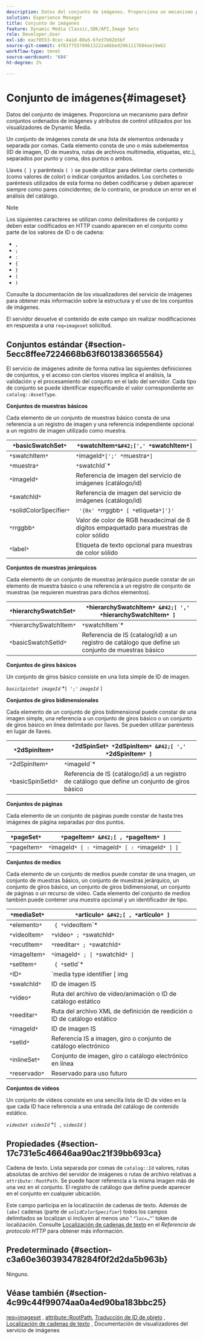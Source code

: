 ```yaml
---
description: Datos del conjunto de imágenes. Proporciona un mecanismo para definir conjuntos ordenados de imágenes y atributos de control utilizados por los visualizadores de Dynamic Media.
solution: Experience Manager
title: Conjunto de imágenes
feature: Dynamic Media Classic,SDK/API,Image Sets
role: Developer,User
exl-id: eacf0553-8cec-4a1d-80a5-6fe37b92b5bf
source-git-commit: 4f81f755789613222a66bed2961117604ae19e62
workflow-type: tm+mt
source-wordcount: '684'
ht-degree: 2%

---
```


# Conjunto de imágenes{#imageset}

Datos del conjunto de imágenes. Proporciona un mecanismo para definir conjuntos ordenados de imágenes y atributos de control utilizados por los visualizadores de Dynamic Media.

Un conjunto de imágenes consta de una lista de elementos ordenada y separada por comas. Cada elemento consta de uno o más subelementos (ID de imagen, ID de muestra, rutas de archivos multimedia, etiquetas, etc.), separados por punto y coma, dos puntos o ambos.

Llaves `{ }` y paréntesis `( )` se puede utilizar para delimitar cierto contenido (como valores de color) o indicar conjuntos anidados. Los corchetes o paréntesis utilizados de esta forma no deben codificarse y deben aparecer siempre como pares coincidentes; de lo contrario, se produce un error en el análisis del catálogo.

>[!NOTE]
>
>Los siguientes caracteres se utilizan como delimitadores de conjunto y deben estar codificados en HTTP cuando aparecen en el conjunto como parte de los valores de ID o de cadena:
>
>* `,`
>* `;`
>* `:`
>* `{`
>* `}`
>* `(`
>* `)`


Consulte la documentación de los visualizadores del servicio de imágenes para obtener más información sobre la estructura y el uso de los conjuntos de imágenes.

El servidor devuelve el contenido de este campo sin realizar modificaciones en respuesta a una `req=imageset` solicitud.

## Conjuntos estándar {#section-5ecc8ffee7224668b63f601383665564}

El servicio de imágenes admite de forma nativa las siguientes definiciones de conjuntos, y el acceso con ciertos visores implica el análisis, la validación y el procesamiento del conjunto en el lado del servidor. Cada tipo de conjunto se puede identificar especificando el valor correspondiente en `catalog::AssetType`.

**Conjuntos de muestras básicos**

Cada elemento de un conjunto de muestras básico consta de una referencia a un registro de imagen y una referencia independiente opcional a un registro de imagen utilizado como muestra.

| `*`basicSwatchSet`*` | `*`swatchItem`*&#42;[',' *`swatchItem`*]` |
|---|---|
| `*`swatchItem`*` | `*`imageId`*[';' *`muestra`*]` |
| `*`muestra`*` | `*`swatchId`*|solidColorSpecifier` |
| `*`imageId`*` | Referencia de imagen del servicio de imágenes (catálogo/id) |
| `*`swatchId`*` | Referencia de imagen del servicio de imágenes (catálogo/id) |
| `*`solidColorSpecifier`*` | ` '{0x' *`rrggbb`* [ *`etiqueta`*]'}'` |
| `*`rrggbb`*` | Valor de color de RGB hexadecimal de 6 dígitos empaquetado para muestras de color sólido |
| `*`label`*` | Etiqueta de texto opcional para muestras de color sólido |

**Conjuntos de muestras jerárquicos**

Cada elemento de un conjunto de muestras jerárquico puede constar de un elemento de muestra básico o una referencia a un registro de conjunto de muestras (se requieren muestras para dichos elementos).

| `*`hierarchySwatchSet`*` | `*`hierarchySwatchItem`* &#42;[ ',' *`hierarchySwatchItem`* ]` |
|---|---|
| `*`hierarchySwatchItem`*` | `*`swatchItem`* | { *`basicSwatchSetId`* ';' *`muestra`* }` |
| `*`basicSwatchSetId`*` | Referencia de IS (catalog/id) a un registro de catálogo que define un conjunto de muestras básico |

**Conjuntos de giros básicos**

Un conjunto de giros básico consiste en una lista simple de ID de imagen.

*`basicSpinSet imageId`*  &#42;`[ ';'`  *`imageId`* `]`

**Conjuntos de giros bidimensionales**

Cada elemento de un conjunto de giros bidimensional puede constar de una imagen simple, una referencia a un conjunto de giros básico o un conjunto de giros básico en línea delimitado por llaves. Se pueden utilizar paréntesis en lugar de llaves.

| `*`2dSpinItem`*` | `*`2dSpinSet`* *`2dSpinItem`* &#42;[ ',' *`2dSpinItem`* ]` |
|---|---|
| `*`2dSpinItem`*` | `*`imageId`* | { '{' *`basicSpinSet`* '}' } | *`basicSpinSetId`*` |
| `*`basicSpinSetId`*` | Referencia de IS (catálogo/id) a un registro de catálogo que define un conjunto de giros básico |

**Conjuntos de páginas**

Cada elemento de un conjunto de páginas puede constar de hasta tres imágenes de página separadas por dos puntos.

| `*`pageSet`*` | `*`pageItem`* &#42;[ , *`pageItem`* ]` |
|---|---|
| `*`pageItem`*` | `*`imageId`* [ : *`imageId`* [ : *`imageId`* ] ]` |

**Conjuntos de medios**

Cada elemento de un conjunto de medios puede constar de una imagen, un conjunto de muestras básico, un conjunto de muestras jerárquico, un conjunto de giros básico, un conjunto de giros bidimensional, un conjunto de páginas o un recurso de vídeo. Cada elemento del conjunto de medios también puede contener una muestra opcional y un identificador de tipo.

| `*`mediaSet`*` | `*`artículo`* &#42;[ , *`artículo`* ]` |
|---|---|
| `*`elemento`*` | ` { *`videoItem`* | *`recutItem`* | *`imageItem`*}} | *`setItem`* } [ ; [ *`ID`* ] [ ; [ *`reservado`* ] ] ]` |
| `*`videoItem`*` | `*`video`* ; *`swatchId`*` |
| `*`recutItem`*` | `*`reeditar`* ; *`swatchId`*` |
| `*`imageItem`*` | `*`imageId`* ; [ *`swatchId`* ]` |
| `*`setItem`*` | ` { *`setId`* | { '{' *`inlineSet`* '}' } } ; *`swatchId`*` |
| `*`ID`*` | `media type identifier [ img | basic | advanced_image | img | img_set | advanced_imageset | advanced_swatchset | spin | video ]` |
| `*`swatchId`*` | ID de imagen IS |
| `*`video`*` | Ruta del archivo de vídeo/animación o ID de catálogo estático |
| `*`reeditar`*` | Ruta del archivo XML de definición de reedición o ID de catálogo estático |
| `*`imageId`*` | ID de imagen IS |
| `*`setId`*` | Referencia IS a imagen, giro o conjunto de catálogo electrónico |
| `*`inlineSet`*` | Conjunto de imagen, giro o catálogo electrónico en línea |
| `*`reservado`*` | Reservado para uso futuro |

**Conjuntos de vídeos**

Un conjunto de vídeos consiste en una sencilla lista de ID de vídeo en la que cada ID hace referencia a una entrada del catálogo de contenido estático.

*`videoSet videoId`*  &#42;`[ ,`  *`videoId`* `]`

## Propiedades {#section-17c731e5c46646aa90ac21f39bb693ca}

Cadena de texto. Lista separada por comas de `catalog::Id` valores, rutas absolutas de archivo del servidor de imágenes o rutas de archivo relativas a `attribute::RootPath`. Se puede hacer referencia a la misma imagen más de una vez en el conjunto. El registro de catálogo que define puede aparecer en el conjunto en cualquier ubicación.

Este campo participa en la localización de cadenas de texto. Además de *`label`* cadenas (parte de *`solidColorSpecifier`*) todos los campos delimitados se localizan si incluyen al menos uno &#39; `^loc=…^`&#39; token de localización. Consulte [Localización de cadenas de texto](/help/aem-is-ir-api/is-api/http-ref/image-serving-api-ref/c-http-protocol-reference/c-syntax-and-features/r-text-string-localization.md) en el *Referencia de protocolo HTTP* para obtener más información.

## Predeterminado {#section-c3a60e360393478284f0f2d2da5b963b}

Ninguno.

## Véase también {#section-4c99c44f99074aa0a4ed90ba183bbc25}

[req=imageset](/help/aem-is-ir-api/is-api/http-ref/image-serving-api-ref/c-http-protocol-reference/c-command-reference/r-req/r-req.md) , [attribute::RootPath](/help/aem-is-ir-api/is-api/image-catalog/image-serving-api-ref/c-image-catalog-reference/c-attributes-reference/r-rootpath.md), [Traducción de ID de objeto](/help/aem-is-ir-api/is-api/http-ref/image-serving-api-ref/c-http-protocol-reference/c-syntax-and-features/r-object-id-translation.md) , [Localización de cadenas de texto](/help/aem-is-ir-api/is-api/http-ref/image-serving-api-ref/c-http-protocol-reference/c-syntax-and-features/r-text-string-localization.md) , Documentación de visualizadores del servicio de imágenes
